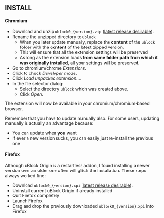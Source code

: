 ## INSTALL

#### Chromium

- Download and unzip `ublock0_{version}.zip` ([latest release desirable](https://github.com/gorhill/uBlock/releases)).
- Rename the unzipped directory to `ublock`
    - When you later update manually, replace the **content** of the `ublock` folder with the **content** of the latest zipped version.
    - This will ensure that all the extension settings will be preserved
    - As long as the extension loads **from same folder path from which it was originally installed**, all your settings will be preserved.
- Go to chromium/chrome *Extensions*.
- Click to check *Developer mode*.
- Click *Load unpacked extension...*.
- In the file selector dialog:
    - Select the directory `ublock` which was created above.
    - Click *Open*.

The extension will now be available in your chromium/chromium-based browser.

Remember that you have to update manually also. For some users, updating manually is actually an advantage because:
- You can update when **you** want
- If ever a new version sucks, you can easily just re-install the previous one

#### Firefox

Although uBlock Origin is a restartless addon, I found installing a newer version over an older one often will glitch the installation. These steps always worked fine:

- Download `ublock0_{version}.xpi` ([latest release desirable](https://github.com/gorhill/uBlock/releases)). 
- Uninstall current uBlock Origin if already installed
- Quit Firefox completely
- Launch Firefox
- Drag and drop the previously downloaded `ublock0_{version}.xpi` into Firefox

